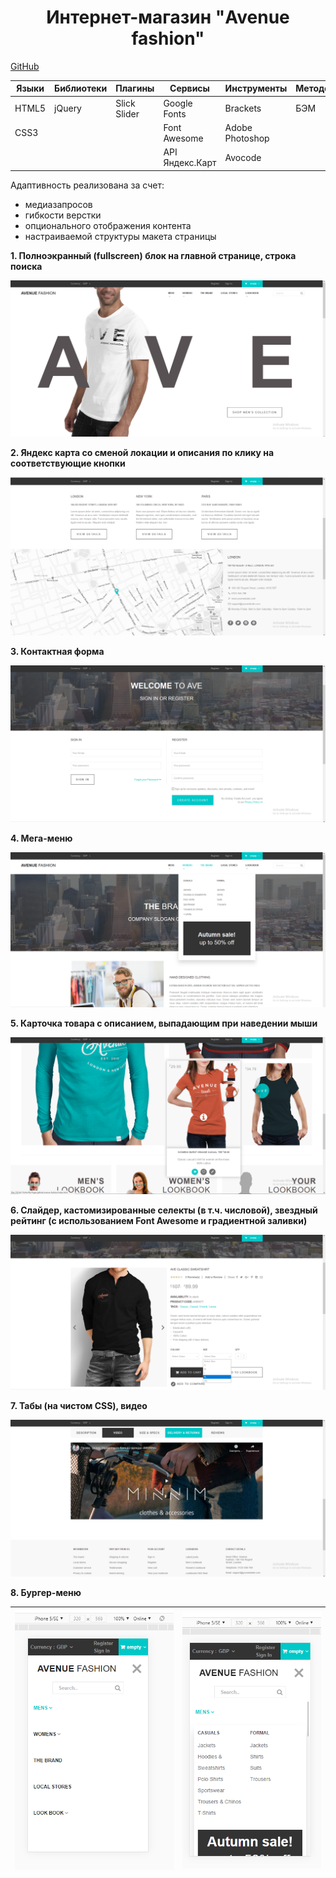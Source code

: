 <h1 align="center">Интернет-магазин "Avenue fashion"</h1>

[GitHub](https://zena86.github.io/avenue-fashion/)

Языки | Библиотеки |Плагины     | Сервисы        | Инструменты   |Методология|Прочие
------|------------|------------|----------------|---------------|-----------|-----------
HTML5 |jQuery      |Slick Slider|Google Fonts    |Brackets       |БЭМ        |CSS flexbox
CSS3  |            |            |Font Awesome    |Adobe Photoshop|           |
&nbsp;|            |            |API Яндекс.Карт |Avocode        |           |


Адаптивность реализована за счет:
* медиазапросов
* гибкости верстки
* опционального отображения контента
* настраиваемой структуры макета страницы

**1. Полноэкранный (fullscreen) блок на главной странице, строка поиска**

![Screenshort 1](/images/imgreadme/screenshort-main.png)


**2. Яндекс карта со сменой локации и описания по клику на соответствующие кнопки**

![Screenshort 1](/images/imgreadme/screenshort1.png)


**3. Контактная форма**

![Screenshort 1](/images/imgreadme/screenshort-form.png)


**4. Мега-меню**

![Screenshort 1](/images/imgreadme/screenshort-menu.png)


**5. Карточка товара с описанием, выпадающим при наведении мыши**

![Screenshort 1](/images/imgreadme/screenshort-card.png)


**6. Слайдер, кастомизированные селекты (в т.ч. числовой), звездный рейтинг (с использованием Font Awesome и градиентной заливки)**

![Screenshort 1](/images/imgreadme/screenshort-slider.png)


**7. Табы (на чистом CSS), видео**

![Screenshort 1](/images/imgreadme/screenshort-tabs.png)


**8. Бургер-меню**

![Screenshort 1](/images/imgreadme/screenshort-burger.png)|![Screenshort 1](/images/imgreadme/screenshort-burger2.png)
----------------------------------------------------------|-----------------------------------------------------------
